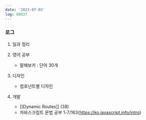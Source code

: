 ```yaml
---
date: '2023-07-03'
log: 00037
---
```


### 로그

1. 일과 정리


2. 영어 공부
	- 말해보카 : 단어 30개


3. 디자인
	- 컴포넌트별 디자인


4. 개발
	- [[Dynamic Routes]] (38)
	- 자바스크립트 문법 공부 1-7/163(https://ko.javascript.info/intro)